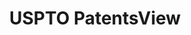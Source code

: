 ---
bigquery: https://console.cloud.google.com/bigquery?p=patents-public-data&d=patentsview&page=dataset
citation: Attribution should be given to PatentsView for use, distribution, or derivative
  works.
code: https://github.com/CSSIP-AIR/PatentsView-Code-Snippets/
contributors: USPTO
cost: None
description: 'PatentsView includes US patent data including raw data (summaries, applications,
  pregrant applications), disambugations of inventors and assignees, and inventor
  gender estimates.  Also foreign priority data, # of figures and sheets, and government
  interest statements.'
documentation: https://patentsview.org/query/builder-faqs
last_edit: 04/08/2022, 03:07:02
location: https://patentsview.org/
maintained_by: USPTO
record_creation_timestamp: 12/2/2020 17:20:46
schema_fields:
- disamb_inventor_id_20180528
- rawinventor_id
- level_one
- disamb_assignee_id_20200929
- type
- subgroup
- uuid
- applicant_type
- classification_data_source
- mainclass_id
- state_fips
- length
- disamb_inventor_id_20171003
- city
- abstract
- field_title
- category
- contract_award_number
- section_id
- text
- status
- publication_number
- citation_id
- variety
- relkind
- disamb_inventor_id_20171226
- subgroup_id
- disamb_inventor_id_20170307
- organization
- num
- series_code
- reldocno
- disamb_inventor_id_20200929
- disamb_inventor_id_20191231
- application_id
- lawyer_id
- attribution_status
- term_disclaimer
- country
- withdrawn
- number
- rawassignee_id
- disamb_assignee_id_20190820
- kind
- disamb_assignee_id_20190312
- level_three
- term_extension
- field_id
- disamb_inventor_id_20201229
- longitude
- rel_id
- rule_47
- assignee_id
- symbol_position
- term_grant
- disamb_inventor_id_20170808
- exemplary
- subclass
- inventor_id
- category_id
- disamb_inventor_id_20190820
- ipc_class
- lname
- doc_type
- disamb_inventor_id_20190312
- sequence
- doctype
- gi_statement
- _102_date
- level_two
- name_first
- num_figures
- latlong
- id
- organization_id
- disamb_inventor_id_20200331
- disamb_assignee_id_20200331
- latitude
- disamb_inventor_id_20200630
- date
- dependent
- classification_value
- disamb_assignee_id_20191231
- name_last
- male
- rawlocation_id
- latin_name
- f102_date
- lapse_of_patent
- fname
- section
- name
- designation
- country_transformed
- sector_title
- ipc_version_indicator
- classification_status
- title
- filename
- disamb_inventor_id_20181127
- num_claims
- deceased
- _371_date
- subclass_id
- disamb_assignee_id_20181127
- subcategory_id
- subsection_id
- disamb_inventor_id_20191008
- state
- main_group
- group_id
- patent_id
- classification_level
- num_sheets
- male_flag
- disclaimer_date
- role
- group
- disamb_assignee_id_20191008
- location_id
- f371_date
- disamb_assignee_id_20200630
- county
- action_date
- county_fips
shortname: patentsview
tags:
- disambiguation
- United States
- gender
terms_of_use: Creative Commons Attribution 4.0 International License.
timeframe: 1963-1999
title: USPTO PatentsView
uuid: cf1780b1-e265-4e49-8d1d-83b9cfe0fd9a
---